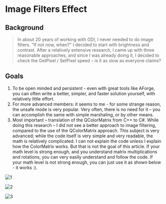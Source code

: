 # Image Filters Effect

<h2>Background</h2>

> In about 20 years of working with GDI, I never needed to do image filters. "If not now, when?" I decided to start with brightness and contrast. After a relatively extensive research, I came up with three reasonable approaches, and since I was already doing it, I decided to check the GetPixel / SetPixel speed – is it as slow as everyone claims?

<h2>Goals</h2>

1. To be open minded and persistent - even with great tools like AForge, you can often write a better, simpler, and faster solution yourself, with relatively little effort.
2. For more advanced members: it seems to me - for some strange reason, the unsafe mode is very popular. Very often, there is no need for it – you can accomplish the same with simple marshaling, or by other means.
3. Most important – translation of the QColorMatrix from C++ to C#. While doing this research – I did not see a better approach to image filtering, compared to the use of the QColorMatrix approach. This subject is very advanced; while the code itself is very simple and very readable, the math is relatively complicated. I can not explain the code unless I explain how the ColorMatrix works. But that is not the goal of this article. If your math level is strong enough, and you understand matrix multiplications and rotations, you can very easily understand and follow the code. If your math level is not strong enough, you can just use it as shown below - it works :).

![1](https://user-images.githubusercontent.com/65526236/224263868-ce4e3107-1f95-423e-87f5-5afb7738b019.PNG)

![2](https://user-images.githubusercontent.com/65526236/224263880-a514493f-72c5-486c-a559-4ad22a40d227.PNG)

![3](https://user-images.githubusercontent.com/65526236/224263894-aaa1848f-35da-401a-87fd-d175dfa9fc52.PNG)

